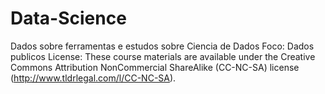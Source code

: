# Data-Science
Dados sobre ferramentas e estudos sobre Ciencia de Dados
Foco: Dados publicos
License:
These course materials are available under the Creative Commons Attribution NonCommercial ShareAlike (CC-NC-SA) license (http://www.tldrlegal.com/l/CC-NC-SA).
